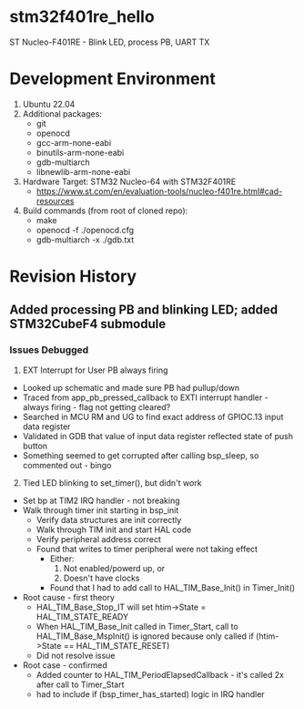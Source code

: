 # stm32f401re_hello
ST Nucleo-F401RE - Blink LED, process PB, UART TX

# Development Environment
1.  Ubuntu 22.04
2.  Additional packages:
    - git
    - openocd
    - gcc-arm-none-eabi
    - binutils-arm-none-eabi
    - gdb-multiarch
    - libnewlib-arm-none-eabi
3.  Hardware Target:  STM32 Nucleo-64 with STM32F401RE
    - https://www.st.com/en/evaluation-tools/nucleo-f401re.html#cad-resources
4.  Build commands (from root of cloned repo):
    - make
    - openocd -f ./openocd.cfg
    - gdb-multiarch -x ./gdb.txt

# Revision History

## Added processing PB and blinking LED; added STM32CubeF4 submodule

### Issues Debugged
1.  EXT Interrupt for User PB always firing
- Looked up schematic and made sure PB had pullup/down
- Traced from app_pb_pressed_callback to EXTI interrupt handler - always firing - flag not getting cleared?
- Searched in MCU RM and UG to find exact address of GPIOC.13 input data register
- Validated in GDB that value of input data register reflected state of push button
- Something seemed to get corrupted after calling bsp_sleep, so commented out - bingo

2.  Tied LED blinking to set_timer(), but didn't work
- Set bp at TIM2 IRQ handler - not breaking
- Walk through timer init starting in bsp_init
    - Verify data structures are init correctly
    - Walk through TIM init and start HAL code
    - Verify peripheral address correct
    - Found that writes to timer peripheral were not taking effect
        - Either:
            1.  Not enabled/powerd up, or
            2.  Doesn't have clocks
        - Found that I had to add call to HAL_TIM_Base_Init() in Timer_Init()
- Root cause - first theory
    - HAL_TIM_Base_Stop_IT will set htim->State = HAL_TIM_STATE_READY
    - When HAL_TIM_Base_Init called in Timer_Start, call to HAL_TIM_Base_MspInit() is ignored because only called if (htim->State == HAL_TIM_STATE_RESET)
    - Did not resolve issue
- Root case - confirmed
    - Added counter to HAL_TIM_PeriodElapsedCallback - it's called 2x after call to Timer_Start
    - had to include if (bsp_timer_has_started) logic in IRQ handler
